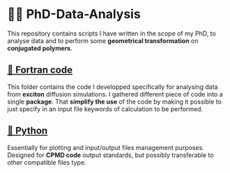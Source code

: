 # 👨‍🎓 PhD-Data-Analysis
This repository contains scripts I have written in the scope of my PhD, to analyse data and to perform some **geometrical transformation** on **conjugated polymers**.

## [📂 Fortran code](fortran/)
This folder contains the code I developped specifically for analysing data from **exciton** diffusion simulations.
I gathered different piece of code into a single **package**.
That **simplify the use** of the code by making it possible to just specify in an input file keywords of calculation to be performed.
## [📂 Python](Python/)
Essentially for plotting and input/output files management purposes.
Designed for **CPMD code** output standards, but possibly transferable to other compatible files type.
